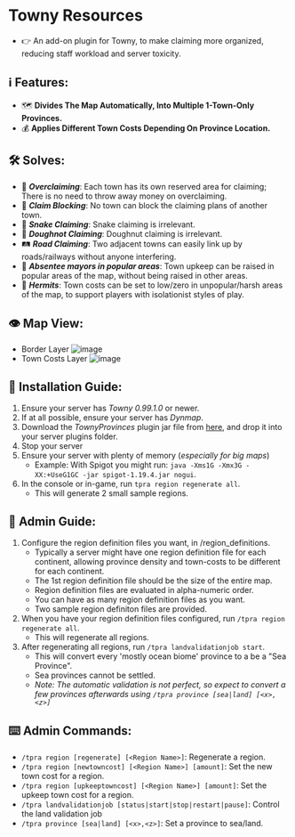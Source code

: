 # Towny Resources
- :point_right: An add-on plugin for Towny, to make claiming more organized, reducing staff workload and server toxicity.

## :information_source: Features:
- :world_map: **Divides The Map Automatically, Into Multiple 1-Town-Only Provinces.**
- :moneybag: **Applies Different Town Costs Depending On Province Location.**

## :hammer_and_wrench: Solves:
- :money_with_wings: ***Overclaiming***: Each town has its own reserved area for claiming; There is no need to throw away money on overclaiming.
- :stop_sign: ***Claim Blocking***: No town can block the claiming plans of another town.
- :snake: ***Snake Claiming***: Snake claiming is irrelevant.
- :doughnut: ***Doughnot Claiming***: Doughnut claiming is irrelevant.
- :railway_track: ***Road Claiming***: Two adjacent towns can easily link up by roads/railways without anyone interfering.
- :tophat: ***Absentee mayors in popular areas***: Town upkeep can be raised in popular areas of the map, without being raised in other areas.
- :santa: ***Hermits***: Town costs can be set to low/zero in unpopular/harsh areas of the map, to support players with isolationist styles of play.

## :eye: Map View: 
- Border Layer ![image](https://github.com/Goosius1/TownyProvinces/assets/50219223/9eb5849a-4540-49ba-b71f-26c128c3fc56)
- Town Costs Layer ![image](https://github.com/Goosius1/TownyProvinces/assets/50219223/044b7c32-71a8-49a3-a0fb-59f1e3af7a3e)

## :floppy_disk: Installation Guide:
1. Ensure your server has *Towny 0.99.1.0* or newer.
2. If at all possible, ensure your server has *Dynmap*.
3. Download the *TownyProvinces* plugin jar file from [here](https://github.com/TownyAdvanced/TownyProvinces/releases), and drop it into your server plugins folder.
4. Stop your server
5. Ensure your server with plenty of memory (*especially for big maps*)
   - Example: With Spigot you might run: `java -Xms1G -Xmx3G -XX:+UseG1GC -jar spigot-1.19.4.jar nogui`.
6. In the console or in-game, run `tpra region regenerate all`. 
   - This will generate 2 small sample regions.

## :book: Admin Guide:
1. Configure the region definition files you want, in /region_definitions.
   - Typically a server might have one region definition file for each continent, allowing province density and town-costs to be different for each continent.
   - The 1st region definition file should be the size of the entire map.
   - Region definition files are evaluated in alpha-numeric order.
   - You can have as many region definition files as you want.
   - Two sample region definiton files are provided.
2. When you have your region definition files configured, run `/tpra region regenerate all`.
   - This will regenerate all regions.
3. After regenerating all regions, run `/tpra landvalidationjob start`.
   - This will convert every 'mostly ocean biome' province to a be a "Sea Province". 
   - Sea provinces cannot be settled.
   - *Note: The automatic validation is not perfect, so expect to convert a few provinces afterwards using `/tpra province [sea|land] [<x>,<z>]`* 
   
## :keyboard: Admin Commands:
- `/tpra region [regenerate] [<Region Name>]`: Regenerate a region.
- `/tpra region [newtowncost] [<Region Name>] [amount]`: Set the new town cost for a region.
- `/tpra region [upkeeptowncost] [<Region Name>] [amount]`: Set the upkeep town cost for a region.
- `/tpra landvalidationjob [status|start|stop|restart|pause]`: Control the land validation job
- `/tpra province [sea|land] [<x>,<z>]`: Set a province to sea/land.
